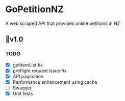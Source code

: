 # GoPetitionNZ
A web scraped API that provides online petitions in NZ

## 📌v1.0
### TODO
- [x] getItemList fix
- [x] preflight request issue fix
- [x] API pagination
- [x] Performance enhancement using cache
- [ ] Swagger
- [x] Unit tests

